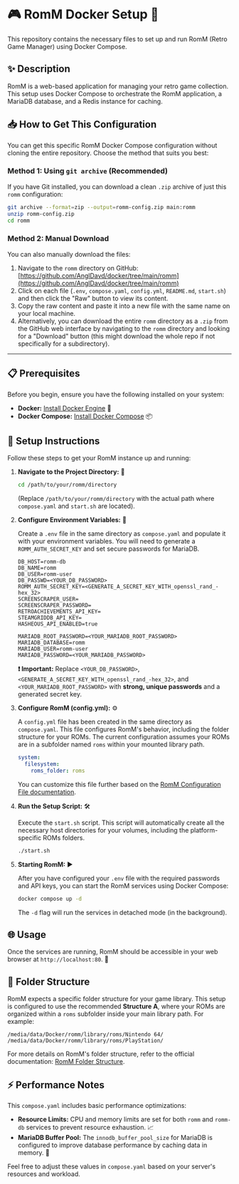 # 🎮 RomM Docker Setup 🚀

This repository contains the necessary files to set up and run RomM (Retro Game Manager) using Docker Compose.

## ✨ Description

RomM is a web-based application for managing your retro game collection. This setup uses Docker Compose to orchestrate the RomM application, a MariaDB database, and a Redis instance for caching.

## 📥 How to Get This Configuration

You can get this specific RomM Docker Compose configuration without cloning the entire repository. Choose the method that suits you best:

### Method 1: Using `git archive` (Recommended)

If you have Git installed, you can download a clean `.zip` archive of just this `romm` configuration:

```bash
git archive --format=zip --output=romm-config.zip main:romm
unzip romm-config.zip
cd romm
```

### Method 2: Manual Download

You can also manually download the files:

1.  Navigate to the `romm` directory on GitHub: [https://github.com/AnglDavd/docker/tree/main/romm](https://github.com/AnglDavd/docker/tree/main/romm)
2.  Click on each file (`.env`, `compose.yaml`, `config.yml`, `README.md`, `start.sh`) and then click the "Raw" button to view its content.
3.  Copy the raw content and paste it into a new file with the same name on your local machine.
4.  Alternatively, you can download the entire `romm` directory as a `.zip` from the GitHub web interface by navigating to the `romm` directory and looking for a "Download" button (this might download the whole repo if not specifically for a subdirectory).

---


## 📋 Prerequisites

Before you begin, ensure you have the following installed on your system:

*   **Docker:** [Install Docker Engine](https://docs.docker.com/engine/install/) 🐳
*   **Docker Compose:** [Install Docker Compose](https://docs.docker.com/compose/install/) 📦

## 🚀 Setup Instructions

Follow these steps to get your RomM instance up and running:

1.  **Navigate to the Project Directory:** 📁

    ```bash
    cd /path/to/your/romm/directory
    ```

    (Replace `/path/to/your/romm/directory` with the actual path where `compose.yaml` and `start.sh` are located).

2.  **Configure Environment Variables:** 🔑

    Create a `.env` file in the same directory as `compose.yaml` and populate it with your environment variables. You will need to generate a `ROMM_AUTH_SECRET_KEY` and set secure passwords for MariaDB.

    ```env
    DB_HOST=romm-db
    DB_NAME=romm
    DB_USER=romm-user
    DB_PASSWD=<YOUR_DB_PASSWORD>
    ROMM_AUTH_SECRET_KEY=<GENERATE_A_SECRET_KEY_WITH_openssl_rand_-hex_32>
    SCREENSCRAPER_USER=
    SCREENSCRAPER_PASSWORD=
    RETROACHIEVEMENTS_API_KEY=
    STEAMGRIDDB_API_KEY=
    HASHEOUS_API_ENABLED=true

    MARIADB_ROOT_PASSWORD=<YOUR_MARIADB_ROOT_PASSWORD>
    MARIADB_DATABASE=romm
    MARIADB_USER=romm-user
    MARIADB_PASSWORD=<YOUR_MARIADB_PASSWORD>
    ```

    **❗ Important:** Replace `<YOUR_DB_PASSWORD>`, `<GENERATE_A_SECRET_KEY_WITH_openssl_rand_-hex_32>`, and `<YOUR_MARIADB_ROOT_PASSWORD>` with **strong, unique passwords** and a generated secret key.

3.  **Configure RomM (config.yml):** ⚙️

    A `config.yml` file has been created in the same directory as `compose.yaml`. This file configures RomM's behavior, including the folder structure for your ROMs. The current configuration assumes your ROMs are in a subfolder named `roms` within your mounted library path.

    ```yaml
    system:
      filesystem:
        roms_folder: roms
    ```

    You can customize this file further based on the [RomM Configuration File documentation](https://docs.romm.app/latest/Getting-Started/Configuration-File/).

4.  **Run the Setup Script:** 🛠️

    Execute the `start.sh` script. This script will automatically create all the necessary host directories for your volumes, including the platform-specific ROMs folders.

    ```bash
    ./start.sh
    ```

5.  **Starting RomM:** ▶️

    After you have configured your `.env` file with the required passwords and API keys, you can start the RomM services using Docker Compose:

    ```bash
    docker compose up -d
    ```

    The `-d` flag will run the services in detached mode (in the background).

## 🌐 Usage

Once the services are running, RomM should be accessible in your web browser at `http://localhost:80`. 🚀

## 📂 Folder Structure

RomM expects a specific folder structure for your game library. This setup is configured to use the recommended **Structure A**, where your ROMs are organized within a `roms` subfolder inside your main library path. For example:

```
/media/data/Docker/romm/library/roms/Nintendo 64/
/media/data/Docker/romm/library/roms/PlayStation/
```

For more details on RomM's folder structure, refer to the official documentation: [RomM Folder Structure](https://docs.romm.app/latest/Getting-Started/Folder-Structure/).

## ⚡ Performance Notes

This `compose.yaml` includes basic performance optimizations:

*   **Resource Limits:** CPU and memory limits are set for both `romm` and `romm-db` services to prevent resource exhaustion. 📈
*   **MariaDB Buffer Pool:** The `innodb_buffer_pool_size` for MariaDB is configured to improve database performance by caching data in memory. 💾

Feel free to adjust these values in `compose.yaml` based on your server's resources and workload.